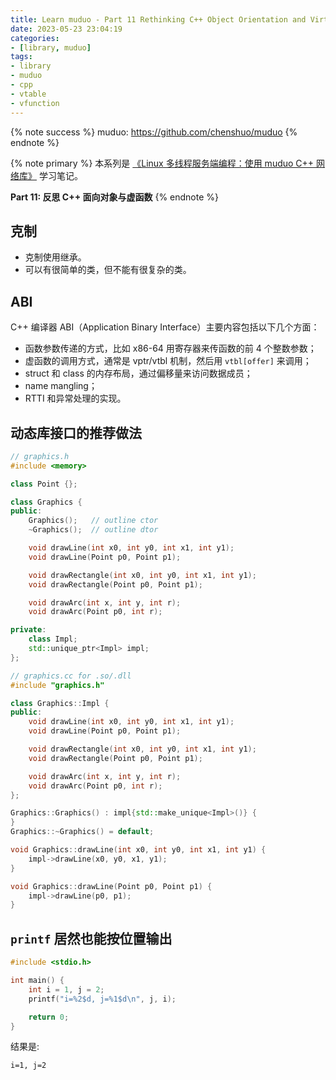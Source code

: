 ```yaml
---
title: Learn muduo - Part 11 Rethinking C++ Object Orientation and Virtual Functions
date: 2023-05-23 23:04:19
categories:
- [library, muduo]
tags:
- library
- muduo
- cpp
- vtable
- vfunction
---
```


{% note success %}
muduo: <https://github.com/chenshuo/muduo>
{% endnote %}

{% note primary %}
本系列是 [《Linux 多线程服务端编程：使用 muduo C++ 网络库》](https://chenshuo.com/book/) 学习笔记。

**Part 11: 反思 C++ 面向对象与虚函数**
{% endnote %}

## 克制

- 克制使用继承。
- 可以有很简单的类，但不能有很复杂的类。

## ABI

C++ 编译器 ABI（Application Binary Interface）主要内容包括以下几个方面：

- 函数参数传递的方式，比如 x86-64 用寄存器来传函数的前 4 个整数参数；
- 虚函数的调用方式，通常是 vptr/vtbl 机制，然后用 `vtbl[offer]` 来调用；
- struct 和 class 的内存布局，通过偏移量来访问数据成员；
- name mangling；
- RTTI 和异常处理的实现。

## 动态库接口的推荐做法

```C++
// graphics.h
#include <memory>

class Point {};

class Graphics {
public:
    Graphics();   // outline ctor
    ~Graphics();  // outline dtor

    void drawLine(int x0, int y0, int x1, int y1);
    void drawLine(Point p0, Point p1);

    void drawRectangle(int x0, int y0, int x1, int y1);
    void drawRectangle(Point p0, Point p1);

    void drawArc(int x, int y, int r);
    void drawArc(Point p0, int r);

private:
    class Impl;
    std::unique_ptr<Impl> impl;
};
```

```C++
// graphics.cc for .so/.dll
#include "graphics.h"

class Graphics::Impl {
public:
    void drawLine(int x0, int y0, int x1, int y1);
    void drawLine(Point p0, Point p1);

    void drawRectangle(int x0, int y0, int x1, int y1);
    void drawRectangle(Point p0, Point p1);

    void drawArc(int x, int y, int r);
    void drawArc(Point p0, int r);
};

Graphics::Graphics() : impl{std::make_unique<Impl>()} {
}
Graphics::~Graphics() = default;

void Graphics::drawLine(int x0, int y0, int x1, int y1) {
    impl->drawLine(x0, y0, x1, y1);
}

void Graphics::drawLine(Point p0, Point p1) {
    impl->drawLine(p0, p1);
}
```

## `printf` 居然也能按位置输出

```C
#include <stdio.h>

int main() {
    int i = 1, j = 2;
    printf("i=%2$d, j=%1$d\n", j, i);

    return 0;
}
```

结果是:

```log
i=1, j=2
```
